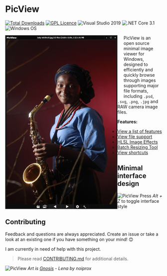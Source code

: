 # PicView
[![Total Downloads](https://img.shields.io/github/downloads/Ruben2776/PicView/total?color=%23007ACC&label=downloads&style=for-the-badge)](https://github.com/Ruben2776/PicView/releases)
[![GPL Licence](https://img.shields.io/badge/license-GPLv3-green.svg?maxAge=3600)](https://github.com/Ruben2776/PicView/blob/master/LICENSE.txt)
![Visual Studio 2019](https://img.shields.io/badge/license-GPLv3-orange.svg?maxAge=3600)
![.NET Core 3.1](https://img.shields.io/badge/.NET-Core%203.1-lightgrey.svg?maxAge=3600)
![Windows OS](https://img.shields.io/badge/OS-Windows%207+-00adef.svg?maxAge=3600)

<img src="/.github/Annotation%202020-06-06%20061908-min.png" align="left" width="360x"/>
<img align="left" width="0" height="192px" hspace="10"/>

PicView is an open source minimal image viewer for Windows, designed to efficiently and quickly browse through images supporting major file formats, including `.psd`, `.svg`, `.png`, `.jpg` and RAW camera image files.

 **Features:**
 * [View a list of features](https://github.com/Ruben2776/PicView/wiki/Features)
 * [View file support](https://github.com/Ruben2776/PicView/wiki/File-support)
 * [HLSL Image Effects](https://github.com/Ruben2776/PicView/wiki/HLSL-Image-Effects)
 * [Batch Resizing Tool](https://github.com/Ruben2776/PicView/wiki/Batch-Resizing-Tool)
 * [View shortcuts](https://github.com/Ruben2776/PicView/wiki/Keyboard-and-mouse-shortcuts)

## Minimal interface design
<img src="https://raw.githubusercontent.com/Ruben2776/PicView/master/Extra/Untitled-46.png" alt="PicView" width="775" height="1056">
Press <i>Alt + Z</i> to toggle interface style



## Contributing
Feedback and questions are always appreciated. Create an issue or take a look at an existing one if you have something on your mind! 😊

I am currently in need of help with this project.

> Please read [CONTRIBUTING.md](https://github.com/Ruben2776/PicView/blob/master/CONTRIBUTE.md) for additional details.

<img src="https://raw.githubusercontent.com/Ruben2776/PicView/master/Extra/gnosis.PNG" alt="PicView" width="698" height="1166">
<i>Art is <a href="https://www.deviantart.com/noiprox/art/Gnosis-Lena-441483744">Gnosis</a> - Lena by noiprox</i>
